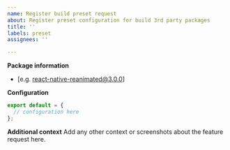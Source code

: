 ```yaml
---
name: Register build preset request
about: Register preset configuration for build 3rd party packages
title: ''
labels: preset
assignees: ''

---
```


**Package information**

- [e.g. react-native-reanimated@3.0.0]

**Configuration**

```js
export default = {
  // configuration here
};
```

**Additional context**
Add any other context or screenshots about the feature request here.
